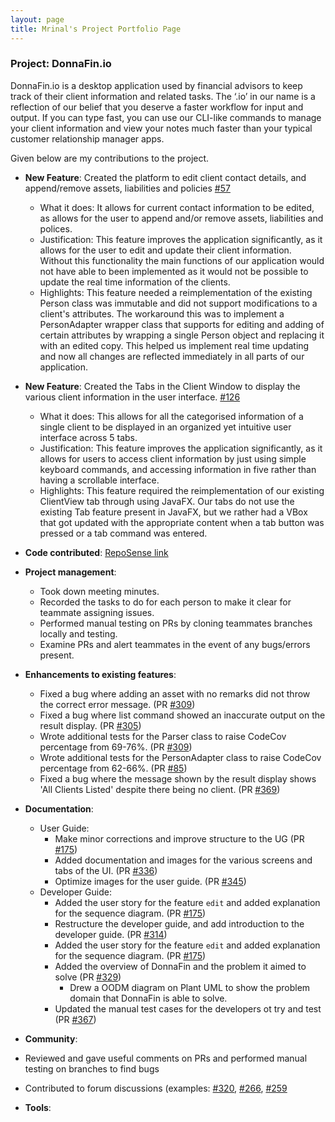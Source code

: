 ```yaml
---
layout: page
title: Mrinal's Project Portfolio Page
---
```


### Project: DonnaFin.io

DonnaFin.io is a desktop application used by financial advisors to keep track of their client information and related 
tasks. The ‘.io’ in our name is a reflection of our belief that you deserve a faster workflow for input and output.
If you can type fast, you can use our CLI-like commands to manage your client information and view your notes much faster
than your typical customer relationship manager apps.

Given below are my contributions to the project.

* **New Feature**: Created the platform to edit client contact details, and append/remove assets, liabilities and policies [#57](https://github.com/AY2122S1-CS2103T-W16-1/tp/pull/57/files)
    * What it does: It allows for current contact information to be edited, as allows for the user to append and/or remove assets, liabilities and polices. 
    * Justification: This feature improves the application significantly, as it allows for the user to edit and update their client information. Without this functionality
      the main functions of our application would not have able to been implemented as it would not be possible to update the real time information of the clients.
    * Highlights: This feature needed a reimplementation of the existing Person class was immutable and did not support modifications to a client's attributes. The workaround this was to
      implement a PersonAdapter wrapper class that supports for editing and adding of certain attributes by wrapping a single Person object and replacing it with an edited copy. 
      This helped us implement real time updating and now all changes are reflected immediately in all parts of our application.

* **New Feature**: Created the Tabs in the Client Window to display the various client information in the user interface. [#126](https://github.com/AY2122S1-CS2103T-W16-1/tp/pull/126/files)
  * What it does: This allows for all the categorised information of a single client to be displayed in an organized yet intuitive user interface across 5 tabs.
  * Justification: This feature improves the application significantly, as it allows for users to access client information by just using simple keyboard commands, and accessing information in five 
    rather than having a scrollable interface.
  * Highlights: This feature required the reimplementation of our existing ClientView tab through using JavaFX. Our tabs do not use the existing Tab feature present in JavaFX, but we rather had
    a VBox that got updated with the appropriate content when a tab button was pressed or a tab command was entered.

* **Code contributed**: [RepoSense link](https://nus-cs2103-ay2122s1.github.io/tp-dashboard/?search=&sort=groupTitle&sortWithin=title&timeframe=commit&mergegroup=&groupSelect=groupByRepos&breakdown=true&checkedFileTypes=docs~functional-code~test-code~other&since=2021-09-17&tabOpen=true&tabType=authorship&zFR=false&tabAuthor=mrmrinal&tabRepo=AY2122S1-CS2103T-W16-1%2Ftp%5Bmaster%5D&authorshipIsMergeGroup=false&authorshipFileTypes=docs~functional-code~test-code&authorshipIsBinaryFileTypeChecked=false)

* **Project management**:
  * Took down meeting minutes.
  * Recorded the tasks to do for each person to make it clear for teammate assigning issues.
  * Performed manual testing on PRs by cloning teammates branches locally and testing.
  * Examine PRs and alert teammates in the event of any bugs/errors present.


* **Enhancements to existing features**:
  * Fixed a bug where adding an asset with no remarks did not throw the correct error message. (PR [#309](https://github.com/AY2122S1-CS2103T-W16-1/tp/pull/309))
  * Fixed a bug where list command showed an inaccurate output on the result display. (PR [#305](https://github.com/AY2122S1-CS2103T-W16-1/tp/pull/305))
  * Wrote additional tests for the Parser class to raise CodeCov percentage from 69-76%.  (PR [#309](https://github.com/AY2122S1-CS2103T-W16-1/tp/pull/309))
  * Wrote additional tests for the PersonAdapter class to raise CodeCov percentage from 62-66%. (PR [#85](https://github.com/AY2122S1-CS2103T-W16-1/tp/pull/85))
  * Fixed a bug where the message shown by the result display shows 'All Clients Listed' despite there being no client. (PR [#369](https://github.com/AY2122S1-CS2103T-W16-1/tp/pull/369))

* **Documentation**:
    * User Guide:
      * Make minor corrections and improve structure to the UG (PR [#175](https://github.com/AY2122S1-CS2103T-W16-1/tp/pull/175))
      * Added documentation and images for the various screens and tabs of the UI. (PR [#336](https://github.com/AY2122S1-CS2103T-W16-1/tp/pull/336))
      * Optimize images for the user guide. (PR [#345](https://github.com/AY2122S1-CS2103T-W16-1/tp/pull/345))
    * Developer Guide: 
      * Added the user story for the feature `edit` and added explanation for the sequence diagram. (PR [#175](https://github.com/AY2122S1-CS2103T-W16-1/tp/pull/175))
      * Restructure the developer guide, and add introduction to the developer guide. (PR [#314](https://github.com/AY2122S1-CS2103T-W16-1/tp/pull/314))
      * Added the user story for the feature `edit` and added explanation for the sequence diagram. (PR [#175](https://github.com/AY2122S1-CS2103T-W16-1/tp/pull/175))
      * Added the overview of DonnaFin and the problem it aimed to solve  (PR [#329](https://github.com/AY2122S1-CS2103T-W16-1/tp/pull/329))
        * Drew a OODM diagram on Plant UML to show the problem domain that DonnaFin is able to solve.
      * Updated the manual test cases for the developers ot try and test (PR [#367](https://github.com/AY2122S1-CS2103T-W16-1/tp/pull/367))


* **Community**:
* Reviewed and gave useful comments on PRs and performed manual testing on branches to find bugs
* Contributed to forum discussions (examples: [#320](https://github.com/nus-cs2103-AY2122S1/forum/issues/320), [#266](https://github.com/nus-cs2103-AY2122S1/forum/issues/266), [#259](https://github.com/nus-cs2103-AY2122S1/forum/issues/259)

* **Tools**:

